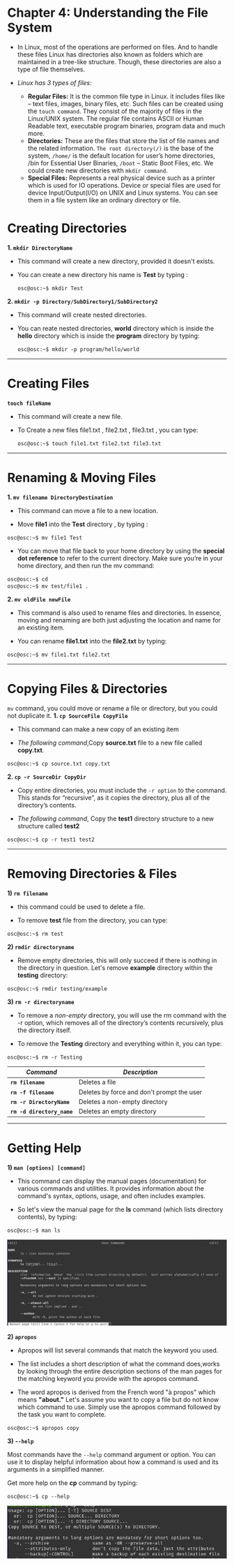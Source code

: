 # Chapter 4: Understanding the File System 

- In Linux, most of the operations are performed on files. And to handle these files Linux has directories also known as folders which are maintained in a tree-like structure. Though, these directories are also a type of file themselves. 
  
- *Linux has 3 types of files:*
    - **Regular Files:** It is the common file type in Linux. it includes files like – text files, images, binary files, etc. Such files can be created using the `touch command`. They consist of the majority of files in the Linux/UNIX system. The regular file contains ASCII or Human Readable text, executable program binaries, program data and much more.
    - **Directories:** These are the files that store the list of file names and the related information. `The root directory(/)` is the base of the system, `/home/` is the default location for user’s home directories, /bin for Essential User Binaries, `/boot` – Static Boot Files, etc. We could create new directories with `mkdir command`.
   - **Special Files:** Represents a real physical device such as a printer which is used for IO operations. Device or special files are used for device Input/Output(I/O) on UNIX and Linux systems. You can see them in a file system like an ordinary directory or file.
  
# Creating Directories

**1. `mkdir DirectoryName`**

- This command will create a new directory, provided it doesn't exists.
>
- You can create a new directory his name is **Test** by typing :

    ```
    osc@osc:~$ mkdir Test 
    ```

**2. `mkdir -p Directory/SubDirectory1/SubDirectory2`**

- This command will create nested directories.
>
- You can reate nested directories, **world** directory which is inside the **hello** directory which is inside the **program** directory by typing:

    ```
    osc@osc:~$ mkdir -p program/hello/world
    ```

---
# **Creating Files**

**`touch fileName`**

- This command will create a new file.
>
- To Create a new files file1.txt , file2.txt , file3.txt , you can type:

    ```
    osc@osc:~$ touch file1.txt file2.txt file3.txt
    ```

---
# Renaming & Moving Files

**1. `mv filename DirectoryDestination `** 

- This command can move a file to a new location.
>
- Move **file1** into the **Test** directory , by typing :
>
```
osc@osc:~$ mv file1 Test
```

- You can move that file back to your home directory by using the **special dot reference** to refer to the current directory. Make sure you’re in your home directory, and then run the mv command:
>
```
osc@osc:~$ cd
osc@osc:~$ mv test/file1 . 
```
**2. `mv oldFile newFile `** 

- This command is also used to rename files and directories. In essence, moving and renaming are both just adjusting the location and name for an existing item.
>
- You can rename **file1.txt** into the **file2.txt** by typing: 
>
```
osc@osc:~$ mv file1.txt file2.txt
```
---
# Copying Files & Directories

`mv` command, you could move or rename a file or directory, but you could not duplicate it. 
**1. `cp SourceFile CopyFile`** 

- This command can make a new copy of an existing item
>
- *The following command*,Copy **source.txt** file to a new file called **copy.txt**.
>
```
osc@osc:~$ cp source.txt copy.txt
```
**2. `cp -r SourceDir CopyDir`**

- Copy entire directories, you must include the `-r option` to the command. This stands for “recursive”, as it copies the directory, plus all of the directory’s contents.

- *The following command*, Copy the **test1** directory structure to a new structure called **test2**

```
osc@osc:~$ cp -r test1 test2
```
---
# Removing Directories & Files

**1) `rm filename`**

- this command could be used to delete a file. 
>
- To remove **test** file from the directory, you can type:
>
```
osc@osc:~$ rm test 
```
**2) `rmdir directoryname`**

- Remove empty directories, this will only succeed if there is nothing in the directory in question. Let's remove **example** directory within the **testing** directory:
>
```
osc@osc:~$ rmdir testing/example 
```

**3) `rm -r directoryname`**
- To remove a *non-empty* directory, you will use the rm command with the -r option, which removes all of the directory’s contents recursively, plus the directory itself.
>
- To remove the **Testing** directory and everything within it, you can type:

```
osc@osc:~$ rm -r Testing
```
>
| *Command* | *Description* |
| ---- |----|
| **`rm filename`** |Deletes a file|
| **`rm -f filename`** |Deletes by force and don't prompt the user|
| **`rm -r DirectoryName`** |Deletes a non-empty directory| 
| **`rm -d directory_name`**|Deletes an empty directory|



---

# Getting Help

**1) `man [options] [command]`**

- This command can display the manual pages (documentation) for various commands and utilities. It provides information about the command's syntax, options, usage, and often includes examples. 

- So let's view the manual page for the **ls** command (which lists directory contents), by typing:
>
```
osc@osc:~$ man ls
```
![alt text](<Images/man command.png>)

**2) `apropos`**
- Apropos will list several commands that match the keyword you used. 
>
- The list includes a short description of what the command does,works by looking through the entire description sections of the man pages for the matching keyword you provide with the apropos command.
>
- The word apropos is derived from the French word "à propos" which means **"about."**
 Let's assume you want to copy a file but do not know which command to use. Simply use the apropos command followed by the task you want to complete.
>
```
osc@osc:~$ apropos copy
```
>
**3) `--help`**

Most commands have the `--help` command argument or option. You can use it to display helpful information about how a command is used and its arguments in a simplified manner.

Get more help on the **cp** command by typing:
```
osc@osc:~$ cp --help
```
![alt text](<Images/--help command.png>)
